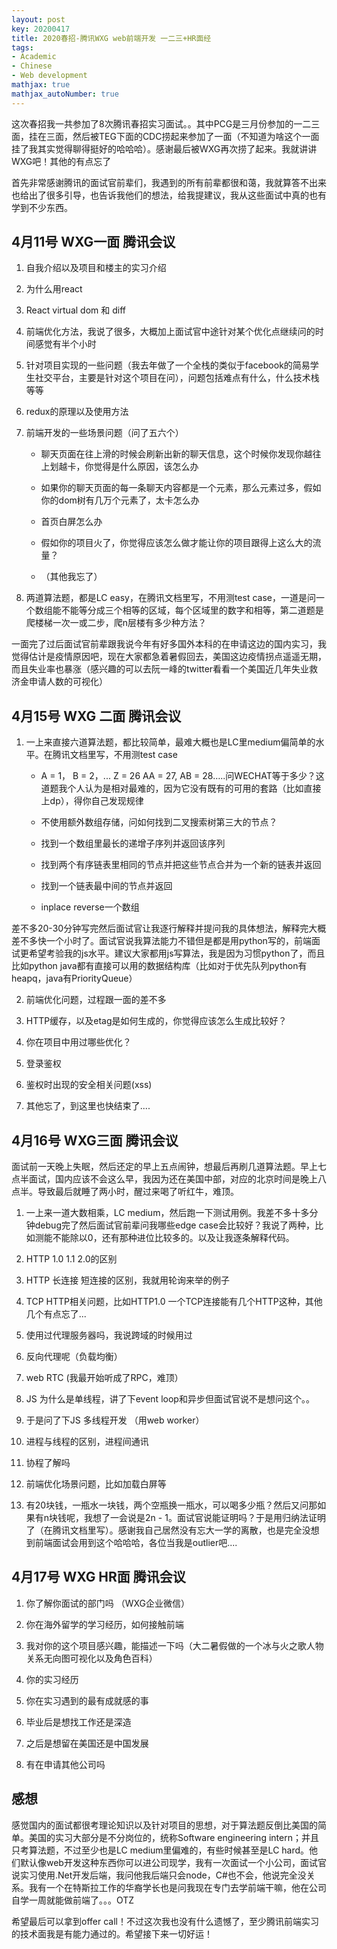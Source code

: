 ```yaml
---
layout: post
key: 20200417
title: 2020春招-腾讯WXG web前端开发 一二三+HR面经
tags:
- Academic
- Chinese
- Web development
mathjax: true
mathjax_autoNumber: true
---
```

这次春招我一共参加了8次腾讯春招实习面试。。其中PCG是三月份参加的一二三面，挂在三面，然后被TEG下面的CDC捞起来参加了一面（不知道为啥这个一面挂了我其实觉得聊得挺好的哈哈哈）。感谢最后被WXG再次捞了起来。我就讲讲WXG吧！其他的有点忘了
<!--more-->

首先非常感谢腾讯的面试官前辈们，我遇到的所有前辈都很和蔼，我就算答不出来也给出了很多引导，也告诉我他们的想法，给我提建议，我从这些面试中真的也有学到不少东西。

## 4月11号 WXG一面 腾讯会议

1. 自我介绍以及项目和楼主的实习介绍

2. 为什么用react

3. React virtual dom 和 diff

4. 前端优化方法，我说了很多，大概加上面试官中途针对某个优化点继续问的时间感觉有半个小时

5. 针对项目实现的一些问题（我去年做了一个全栈的类似于facebook的简易学生社交平台，主要是针对这个项目在问），问题包括难点有什么，什么技术栈等等

6. redux的原理以及使用方法

7. 前端开发的一些场景问题（问了五六个）

    * 聊天页面在往上滑的时候会刷新出新的聊天信息，这个时候你发现你越往上划越卡，你觉得是什么原因，该怎么办

    * 如果你的聊天页面的每一条聊天内容都是一个元素，那么元素过多，假如你的dom树有几万个元素了，太卡怎么办

    * 首页白屏怎么办

    * 假如你的项目火了，你觉得应该怎么做才能让你的项目跟得上这么大的流量？

    * （其他我忘了）

8. 两道算法题，都是LC easy，在腾讯文档里写，不用测test case，一道是问一个数组能不能等分成三个相等的区域，每个区域里的数字和相等，第二道题是爬楼梯一次一或二步，爬n层楼有多少种方法？

一面完了过后面试官前辈跟我说今年有好多国外本科的在申请这边的国内实习，我觉得估计是疫情原因吧，现在大家都急着暑假回去，美国这边疫情拐点遥遥无期，而且失业率也暴涨（感兴趣的可以去阮一峰的twitter看看一个美国近几年失业救济金申请人数的可视化）

## 4月15号 WXG 二面 腾讯会议

1. 一上来直接六道算法题，都比较简单，最难大概也是LC里medium偏简单的水平。在腾讯文档里写，不用测test case

    * A = 1， B = 2，... Z = 26 AA = 27, AB = 28…..问WECHAT等于多少？这道题我个人认为是相对最难的，因为它没有既有的可用的套路（比如直接上dp），得你自己发现规律

    * 不使用额外数组存储，问如何找到二叉搜索树第三大的节点？

    * 找到一个数组里最长的递增子序列并返回该序列

    * 找到两个有序链表里相同的节点并把这些节点合并为一个新的链表并返回

    * 找到一个链表最中间的节点并返回

    * inplace reverse一个数组

差不多20-30分钟写完然后面试官让我逐行解释并提问我的具体想法，解释完大概差不多快一个小时了。面试官说我算法能力不错但是都是用python写的，前端面试更希望考验我的js水平。建议大家都用js写算法，我是因为习惯python了，而且比如python java都有直接可以用的数据结构库（比如对于优先队列python有heapq，java有PriorityQueue）

2. 前端优化问题，过程跟一面的差不多

3. HTTP缓存，以及etag是如何生成的，你觉得应该怎么生成比较好？

4. 你在项目中用过哪些优化？

5. 登录鉴权

6. 鉴权时出现的安全相关问题(xss)

7. 其他忘了，到这里也快结束了....

## 4月16号 WXG三面 腾讯会议

面试前一天晚上失眠，然后还定的早上五点闹钟，想最后再刷几道算法题。早上七点半面试，国内应该不会这么早，我因为还在美国中部，对应的北京时间是晚上八点半。导致最后就睡了两小时，醒过来喝了听红牛，难顶。

1. 一上来一道大数相乘，LC medium，然后跑一下测试用例。我差不多十多分钟debug完了然后面试官前辈问我哪些edge case会比较好？我说了两种，比如测能不能除以0，还有那种进位比较多的。以及让我逐条解释代码。

2. HTTP 1.0 1.1 2.0的区别

3. HTTP 长连接 短连接的区别，我就用轮询来举的例子

4. TCP HTTP相关问题，比如HTTP1.0 一个TCP连接能有几个HTTP这种，其他几个有点忘了...

5. 使用过代理服务器吗，我说跨域的时候用过

6. 反向代理呢（负载均衡）

7. web RTC (我最开始听成了RPC，难顶）

8. JS 为什么是单线程，讲了下event loop和异步但面试官说不是想问这个。。

9. 于是问了下JS 多线程开发 （用web worker）

10. 进程与线程的区别，进程间通讯

11. 协程了解吗

12. 前端优化场景问题，比如加载白屏等

13. 有20块钱，一瓶水一块钱，两个空瓶换一瓶水，可以喝多少瓶？然后又问那如果有n块钱呢，我想了一会说是2n - 1。面试官说能证明吗？于是用归纳法证明了（在腾讯文档里写）。感谢我自己居然没有忘大一学的离散，也是完全没想到前端面试会用到这个哈哈哈，各位当我是outlier吧....

## 4月17号 WXG HR面 腾讯会议

1. 你了解你面试的部门吗 （WXG企业微信）

2. 你在海外留学的学习经历，如何接触前端

3. 我对你的这个项目感兴趣，能描述一下吗（大二暑假做的一个冰与火之歌人物关系无向图可视化以及角色百科）

4. 你的实习经历

5. 你在实习遇到的最有成就感的事

6. 毕业后是想找工作还是深造

7. 之后是想留在美国还是中国发展

8. 有在申请其他公司吗

## 感想

感觉国内的面试都很考理论知识以及针对项目的思想，对于算法题反倒比美国的简单。美国的实习大部分是不分岗位的，统称Software engineering intern；并且只考算法题，不过至少也是LC medium里偏难的，有些时候甚至是LC hard。他们默认像web开发这种东西你可以进公司现学，我有一次面试一个小公司，面试官说实习使用.Net开发后端，我问他我后端只会node，C#也不会，他说完全没关系。我有一个在特斯拉工作的华裔学长也是问我现在专门去学前端干嘛，他在公司自学一周就能做前端了。。。OTZ

希望最后可以拿到offer call！不过这次我也没有什么遗憾了，至少腾讯前端实习的技术面我是有能力通过的。希望接下来一切好运！

